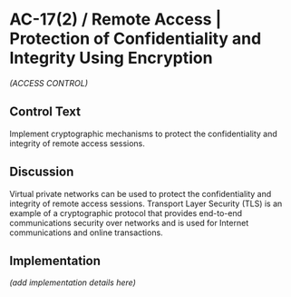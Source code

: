 # AC-17(2) / Remote Access | Protection of Confidentiality and Integrity Using Encryption

_(ACCESS CONTROL)_

## Control Text

Implement cryptographic mechanisms to protect the confidentiality and integrity of remote access sessions.

## Discussion

Virtual private networks can be used to protect the confidentiality and integrity of remote access sessions. Transport Layer Security (TLS) is an example of a cryptographic protocol that provides end-to-end communications security over networks and is used for Internet communications and online transactions.

## Implementation

_(add implementation details here)_